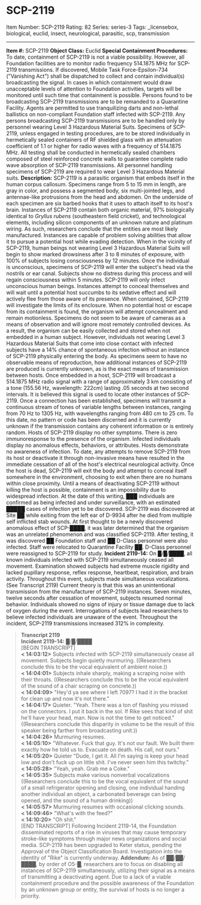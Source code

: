 # SCP-2119
Item Number: SCP-2119
Rating: 82
Series: series-3
Tags: _licensebox, biological, euclid, insect, neurological, parasitic, scp, transmission

---

**Item #:** SCP-2119
**Object Class:** Euclid
**Special Containment Procedures:** To date, containment of SCP-2119 is not a viable possibility. However, all Foundation facilities are to monitor radio frequency 514.1875 MHz for SCP-2119 transmissions. If discovered, Mobile Task Force-Epsilon-734 ("Vanishing Act") shall be dispatched to collect and contain individual(s) broadcasting the signal. In cases in which containment would draw unacceptable levels of attention to Foundation activities, targets will be monitored until such time that containment is possible.
Persons found to be broadcasting SCP-2119 transmissions are to be remanded to a Quarantine Facility. Agents are permitted to use tranquilizing darts and non-lethal ballistics on non-compliant Foundation staff infected with SCP-2119. Any persons broadcasting SCP-2119 transmissions are to be handled only by personnel wearing Level 3 Hazardous Material Suits.
Specimens of SCP-2119, unless engaged in testing procedures, are to be stored individually in hermetically sealed containers of RF shielded glass with an attenuation coefficient of 1.1 or higher for radio waves with a frequency of 514.1875 MHz. All testing shall be conducted in hermetically sealed chambers composed of steel reinforced concrete walls to guarantee complete radio wave absorption of SCP-2119 transmissions. All personnel handling specimens of SCP-2119 are required to wear Level 3 Hazardous Material suits.
**Description:** SCP-2119 is a parasitic organism that embeds itself in the human corpus callosum. Specimens range from 5 to 15 mm in length, are gray in color, and possess a segmented body, six multi-jointed legs, and antennae-like protrusions from the head and abdomen. On the underside of each specimen are six barbed hooks that it uses to attach itself to its host's brain. Instances of SCP-2119 contain both organic material, 97% biologically identical to _Gryllus rubens_ (southeastern field cricket), and technological elements, including silicon components of an unknown nature and platinum wiring. As such, researchers conclude that the entities are most likely manufactured.
Instances are capable of problem solving abilities that allow it to pursue a potential host while evading detection. When in the vicinity of SCP-2119, human beings not wearing Level 3 Hazardous Material Suits will begin to show marked drowsiness after 3 to 8 minutes of exposure, with 100% of subjects losing consciousness by 12 minutes. Once the individual is unconscious, specimens of SCP-2119 will enter the subject's head via the nostrils or ear canal. Subjects show no distress during this process and will regain consciousness within 5 minutes.
SCP-2119 will only infect unconscious human beings. Instances attempt to conceal themselves and will wait until a potential host succumbs to its sedative effect and will actively flee from those aware of its presence. When contained, SCP-2119 will investigate the limits of its enclosure. When no potential host or escape from its containment is found, the organism will attempt concealment and remain motionless. Specimens do not seem to be aware of cameras as a means of observation and will ignore most remotely controlled devices. As a result, the organism can be easily collected and stored when not embedded in a human subject.
However, individuals not wearing Level 3 Hazardous Material Suits that come into close contact with infected subjects have a 14% chance of spontaneous infection without an instance of SCP-2119 physically entering the body. As specimens seem to have no observable means of reproduction, how additional instances of SCP-2119 are produced is currently unknown, as is the exact means of transmission between hosts.
Once embedded in a host, SCP-2119 will broadcast a 514.1875 MHz radio signal with a range of approximately 3 km consisting of a tone (155.56 Hz, wavelength: 222cm) lasting .05 seconds at two second intervals. It is believed this signal is used to locate other instances of SCP-2119. Once a connection has been established, specimens will transmit a continuous stream of tones of variable lengths between instances, ranging from 70 Hz to 1305 Hz, with wavelengths ranging from 480 cm to 25 cm. To this date, no pattern or code has been discerned and it is currently unknown if the transmission contains any coherent information or is entirely random.
Hosts of SCP-2119 display no other symptoms. There is zero immunoresponse to the presence of the organism. Infected individuals display no anomalous effects, behaviors, or attributes. Hosts demonstrate no awareness of infection.
To date, any attempts to remove SCP-2119 from its host or deactivate it through non-invasive means have resulted in the immediate cessation of all of the host's electrical neurological activity. Once the host is dead, SCP-2119 will exit the body and attempt to conceal itself somewhere in the environment, choosing to exit when there are no humans within close proximity.
Until a means of deactivating SCP-2119 without killing the host is possible, containment is an impossibility due to widespread infection. At the date of this writing, ███ individuals are confirmed as being infected and under surveillance, with an estimated █████ cases of infection yet to be discovered.
SCP-2119 was discovered at Site ██ while exiting from the left ear of D-9934 after he died from multiple self inflicted stab wounds. At first thought to be a newly discovered anomalous effect of SCP-████, it was later determined that the organism was an unrelated phenomenon and was classified SCP-2119. After testing, it was discovered ██ Foundation staff and ██ D-Class personnel were also infected. Staff were relocated to Quarantine Facility ██. D-Class personnel were reassigned to SCP-2119 for study.
**Incident 2119-14:** On █/█/████, all known individuals infected with SCP-2119 simultaneously ceased all movement. Examination showed subjects had extreme muscle rigidity and lacked pupillary response, reflex response, heartbeat, respiration, and brain activity. Throughout this event, subjects made simultaneous vocalizations. (See Transcript 2119) Current theory is that this was an unintentional transmission from the manufacturer of SCP-2119 instances. Seven minutes, twelve seconds after cessation of movement, subjects resumed normal behavior. Individuals showed no signs of injury or tissue damage due to lack of oxygen during the event. Interrogations of subjects lead researchers to believe infected individuals are unaware of the event. Throughout the incident, SCP-2119 transmissions increased 312% in complexity.
> **Transcript 2119**  
>  **Incident 2119-14:** █/█/████  
>  [BEGIN TRANSCRIPT]  
>  **< 14:03:12>** Subjects infected with SCP-2119 simultaneously cease all movement. Subjects begin quietly murmuring. ((Researchers conclude this to be the vocal equivalent of ambient noise.))  
>  **< 14:04:01>** Subjects inhale sharply, making a scraping noise with their throats. ((Researchers conclude this to be the vocal equivalent of the sound of a chair scraping on concrete.))  
>  **< 14:04:09>** "Hey'd ya see where I left 7097? I had it in the bracket for clean up and now it's not there."  
>  **< 14:04:17>** Quieter. "Yeah. There was a ton of flashing you missed on the connectors. I put it back in the sol. If Rike sees that kind of shit he'll have your head, man. Now is not the time to get noticed." ((Researchers conclude this disparity in volume to be the result of this speaker being farther from broadcasting unit.))  
>  **< 14:04:26>** Murmuring resumes.  
>  **< 14:05:10>** "Whatever. Fuck that guy. It's not our fault. We built them exactly how he told us to. Evacuate on death. His call, not ours."  
>  **< 14:05:20>** Quieter "Dude, I get it. All I'm saying is keep your head low and don't fuck up on little shit. I've never seen him this twitchy."  
>  **< 14:05:28>** "Yeah, yeah. Grab me a Coke."  
>  **< 14:05:35>** Subjects make various nonverbal vocalizations ((Researchers conclude this to be the vocal equivalent of the sound of a small refrigerator opening and closing, one individual handing another individual an object, a carbonated beverage can being opened, and the sound of a human drinking))  
>  **< 14:05:57>** Murmuring resumes with occasional clicking sounds.  
>  **< 14:09:46>** "What's with the feed?"  
>  **< 14:10:20>** "Oh shit."  
>  [END TRANSCRIPT]
Following Incident 2119-14, the Foundation disseminated reports of a rise in viruses that may cause temporary stroke-like symptoms through major news organizations and social media.
SCP-2119 has been upgraded to Keter status, pending the Approval of the Object Classification Board.
Investigation into the identity of "Rike" is currently underway.
**Addendum:** As of ██/██/████, by order of O5-█, researchers are to focus on disabling all instances of SCP-2119 simultaneously, utilizing their signal as a means of transmitting a deactivating agent. Due to a lack of a viable containment procedure and the possible awareness of the Foundation by an unknown group or entity, the survival of hosts is no longer a priority.